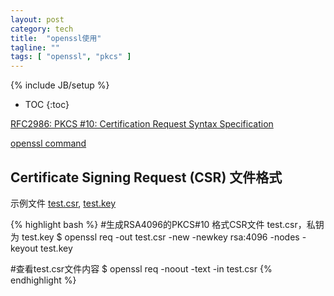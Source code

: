 ```yaml
---
layout: post
category: tech
title:  "openssl使用"
tagline: ""
tags: [ "openssl", "pkcs" ] 
---
```

{% include JB/setup %}

* TOC
{:toc}


[RFC2986: PKCS #10: Certification Request Syntax Specification](https://tools.ietf.org/html/rfc2986)

[openssl command](https://gist.github.com/webtobesocial/5313b0d7abc25e06c2d78f8b767d4bc3)

## Certificate Signing Request (CSR) 文件格式

示例文件 [test.csr](/assets/test.csr), [test.key](/assets/test.key)

{% highlight bash %}
#生成RSA4096的PKCS#10 格式CSR文件 test.csr，私钥为 test.key
$ openssl req -out test.csr -new -newkey rsa:4096 -nodes -keyout test.key

#查看test.csr文件内容
$ openssl req -noout -text -in test.csr
{% endhighlight %}
